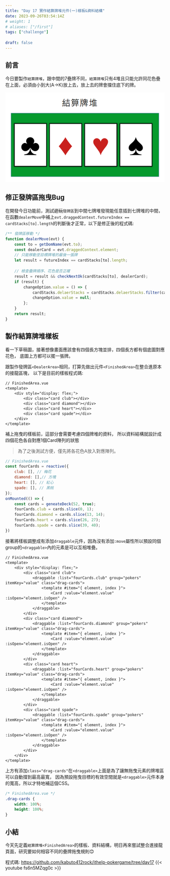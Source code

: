 ```yaml
---
title: "Day 17 實作結算牌堆元件(一)樣板&資料結構"
date: 2023-09-26T03:54:14Z
# weight: 1
# aliases: ["/first"]
tags: ["challenge"]

draft: false
---
```

## 前言
今日要製作`結算牌堆`，跟中間的7疊牌不同，`結算牌堆`只有4堆且只能允許同花色疊在上面，必須由小到大(A->K)放上去，放上去的牌會擋住底下的牌。

![結算牌堆示意圖](/images/20230926結算牌堆示意圖.png)

## 修正發牌區拖曳Bug
在開發今日功能前，測試~~遊玩~~`發牌區`到中間七牌堆發現能任意插到七牌堆的中間，
在函數`dealerMove`中補上`evt.draggedContext.futureIndex == cardStacks[to].length`的判斷後才正常，以下是修正後的程式碼:
```js
/** 發牌區移動 */
function dealerMove(evt) {
    const to = getDomName(evt.to);
    const dealerCard = evt.draggedContext.element;
    // 只能移動至目標牌堆的最後一張牌
    let result = futureIndex == cardStacks[to].length;

    // 檢查疊牌順序、花色是否正確
    result = result && checkNextOk(cardStacks[to], dealerCard);
    if (result) {
        changeOption.value = () => {
            cardStacks.delaerStacks = cardStacks.delaerStacks.filter(card => card.value !== dealerCard.value);
            changeOption.value = null;
        };
    }
    return result;
}
```

## 製作結算牌堆樣板
看一下草稿圖，接著想像畫面應該會有四個長方塊並排，四個長方都有個底圖對應花色，
底圖上方都可以擺一張牌。

跟製作發牌區`<DealerArea>`相同，打算先做出元件`<FinishedArea>`在整合進原本的接龍區塊，
以下是目前的樣板程式碼:
```vue
// FinishedArea.vue
<template>
    <div style="display: flex;">
        <div class="card club"></div>
        <div class="card diamond"></div>
        <div class="card heart"></div>
        <div class="card spade"></div>
    </div>
</template>
```

補上拖曳的樣板前，這部分會需要考慮四個牌堆的資料，
所以資料結構就設計成四個花色各自對應1個Card陣列的狀態
> 為了之後測試方便，僅先將各花色A放入對應陣列。
```js
// FinishedArea.vue
const fourCards = reactive({
    club: [], // 梅花
    diamond: [],// 方塊
    heart: [], // 紅心
    spade: [], // 黑桃
});
onMounted(() => {
    const cards = geneateDeck(52, true);
    fourCards.club = cards.slice(0, 1);
    fourCards.diamond = cards.slice(13, 14);
    fourCards.heart = cards.slice(26, 27);
    fourCards.spade = cards.slice(39, 40);
})
```
接著將樣板調整成有添加`draggable`元件，因為沒有添加`:move`屬性所以預設同個group的`<draggable>`內的元素是可以互相堆疊。
```vue
// FinishedArea.vue
<template>
    <div style="display: flex;">
        <div class="card club">
            <draggable :list="fourCards.club" group="pokers" itemKey="value" class="drag-cards">
                <template #item="{ element, index }">
                    <Card :value="element.value" :isOpen="element.isOpen" />
                </template>
            </draggable>
        </div>
        <div class="card diamond">
            <draggable :list="fourCards.diamond" group="pokers" itemKey="value" class="drag-cards">
                <template #item="{ element, index }">
                    <Card :value="element.value" :isOpen="element.isOpen" />
                </template>
            </draggable>
        </div>
        <div class="card heart">
            <draggable :list="fourCards.heart" group="pokers" itemKey="value" class="drag-cards">
                <template #item="{ element, index }">
                    <Card :value="element.value" :isOpen="element.isOpen" />
                </template>
            </draggable>
        </div>
        <div class="card spade">
            <draggable :list="fourCards.spade" group="pokers" itemKey="value" class="drag-cards">
                <template #item="{ element, index }">
                    <Card :value="element.value" :isOpen="element.isOpen" />
                </template>
            </draggable>
        </div>
    </div>
</template>
```

上方有添加`class="drag-cards"`在`<draggable>`上面是為了讓無拖曳元素的牌堆區可以自動撐到最高最寬，
因為預設拖曳目標的有效空間就是`<draggable>`元件本身的寬高，所以才特地補這個CSS。
```css
/* FinishedArea.vue */
.drag-cards {
    width: 100%;
    height: 100%;
}
```

## 小結
今天先定義`結算牌堆<FinishedArea>`的樣板、資料結構，明日再來嘗試整合進接龍頁面，研究要如何相容不同的疊牌拖曳規則😊

程式碼: https://github.com/kabuto412rock/ithelp-pokergame/tree/day17
{{< youtube fs6n5MZqg0c >}}